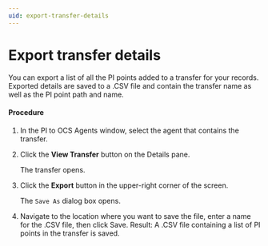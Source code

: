 ```yaml
---
uid: export-transfer-details
---
```


# Export transfer details

You can export a list of all the PI points added to a transfer for your records.  Exported details are saved to a .CSV file and contain the transfer name as well as the PI point path and name.

#### Procedure

1. In the PI to OCS Agents window, select the agent that contains the transfer.
2. Click the **View Transfer** button on the Details pane.

   The transfer opens.
3. Click the **Export** button in the upper-right corner of the screen.

   The `Save As` dialog box opens.
4. Navigate to the location where you want to save the file, enter a name for the .CSV file, then click Save.
   Result: A .CSV file containing a list of PI points in the transfer is saved.

